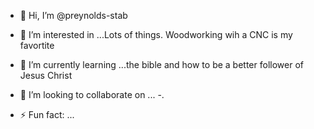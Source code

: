 - 👋 Hi, I’m @preynolds-stab
- 👀 I’m interested in ...Lots of things. Woodworking wih a CNC is my favortite
- 🌱 I’m currently learning ...the bible and how to be a better follower of Jesus Christ
- 💞️ I’m looking to collaborate on ...
-.
  
- ⚡ Fun fact: ...

<!---
preynolds-stab/preynolds-stab is a ✨ special ✨ repository because its `README.md` (this file) appears on your GitHub profile.
You can click the Preview link to take a look at your changes.
--->
